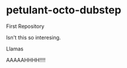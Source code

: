 petulant-octo-dubstep
=====================

First Repository

Isn't this so interesing.

Llamas


AAAAAHHHH!!!!
